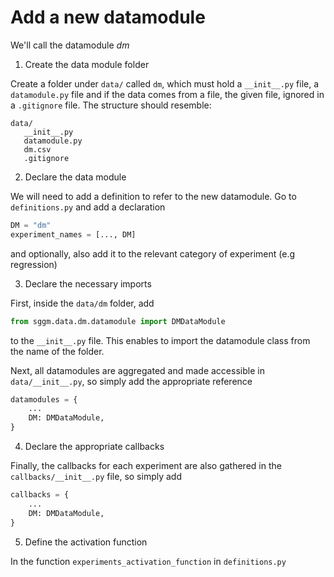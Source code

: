 # Add a new datamodule

We'll call the datamodule _dm_

1. Create the data module folder

Create a folder under `data/` called `dm`, which must hold a `__init__.py` file, a `datamodule.py` file and if the data comes from a file, the given file, ignored in a `.gitignore` file.
The structure should resemble:

```
data/
   __init__.py
   datamodule.py
   dm.csv
   .gitignore
```

2. Declare the data module

We will need to add a definition to refer to the new datamodule. Go to `definitions.py` and add a declaration

```python
DM = "dm"
experiment_names = [..., DM]
```

and optionally, also add it to the relevant category of experiment (e.g regression)


3. Declare the necessary imports

First, inside the `data/dm` folder, add

```python
from sggm.data.dm.datamodule import DMDataModule
```

to the `__init__.py` file. This enables to import the datamodule class from the name of the folder.

Next, all datamodules are aggregated and made accessible in `data/__init__.py`, so simply add the appropriate reference

```python
datamodules = {
    ...
    DM: DMDataModule,
}
```

4. Declare the appropriate callbacks

Finally, the callbacks for each experiment are also gathered in the `callbacks/__init__.py` file, so simply add

```python
callbacks = {
    ...
    DM: DMDataModule,
}
```

5. Define the activation function

In the function `experiments_activation_function` in `definitions.py`